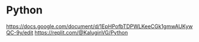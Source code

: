# Python
https://docs.google.com/document/d/1EpHPofbTDPWLKeeCGk1gmwAUKywQC-9y/edit
https://replit.com/@KaluginVG/Python
